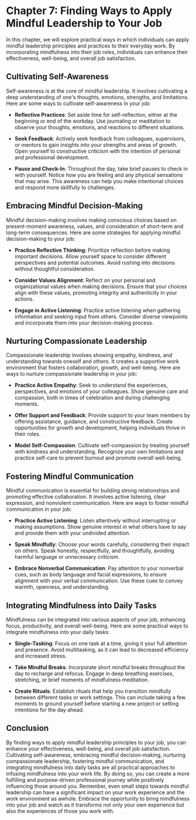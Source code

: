 Chapter 7: Finding Ways to Apply Mindful Leadership to Your Job
===============================================================

In this chapter, we will explore practical ways in which individuals can apply mindful leadership principles and practices to their everyday work. By incorporating mindfulness into their job roles, individuals can enhance their effectiveness, well-being, and overall job satisfaction.

Cultivating Self-Awareness
--------------------------

Self-awareness is at the core of mindful leadership. It involves cultivating a deep understanding of one's thoughts, emotions, strengths, and limitations. Here are some ways to cultivate self-awareness in your job:

* **Reflective Practices**: Set aside time for self-reflection, either at the beginning or end of the workday. Use journaling or meditation to observe your thoughts, emotions, and reactions to different situations.

* **Seek Feedback**: Actively seek feedback from colleagues, supervisors, or mentors to gain insights into your strengths and areas of growth. Open yourself to constructive criticism with the intention of personal and professional development.

* **Pause and Check-In**: Throughout the day, take brief pauses to check in with yourself. Notice how you are feeling and any physical sensations that may arise. This awareness can help you make intentional choices and respond more skillfully to challenges.

Embracing Mindful Decision-Making
---------------------------------

Mindful decision-making involves making conscious choices based on present-moment awareness, values, and consideration of short-term and long-term consequences. Here are some strategies for applying mindful decision-making to your job:

* **Practice Reflective Thinking**: Prioritize reflection before making important decisions. Allow yourself space to consider different perspectives and potential outcomes. Avoid rushing into decisions without thoughtful consideration.

* **Consider Values Alignment**: Reflect on your personal and organizational values when making decisions. Ensure that your choices align with these values, promoting integrity and authenticity in your actions.

* **Engage in Active Listening**: Practice active listening when gathering information and seeking input from others. Consider diverse viewpoints and incorporate them into your decision-making process.

Nurturing Compassionate Leadership
----------------------------------

Compassionate leadership involves showing empathy, kindness, and understanding towards oneself and others. It creates a supportive work environment that fosters collaboration, growth, and well-being. Here are ways to nurture compassionate leadership in your job:

* **Practice Active Empathy**: Seek to understand the experiences, perspectives, and emotions of your colleagues. Show genuine care and compassion, both in times of celebration and during challenging moments.

* **Offer Support and Feedback**: Provide support to your team members by offering assistance, guidance, and constructive feedback. Create opportunities for growth and development, helping individuals thrive in their roles.

* **Model Self-Compassion**: Cultivate self-compassion by treating yourself with kindness and understanding. Recognize your own limitations and practice self-care to prevent burnout and promote overall well-being.

Fostering Mindful Communication
-------------------------------

Mindful communication is essential for building strong relationships and promoting effective collaboration. It involves active listening, clear expression, and nonviolent communication. Here are ways to foster mindful communication in your job:

* **Practice Active Listening**: Listen attentively without interrupting or making assumptions. Show genuine interest in what others have to say and provide them with your undivided attention.

* **Speak Mindfully**: Choose your words carefully, considering their impact on others. Speak honestly, respectfully, and thoughtfully, avoiding harmful language or unnecessary criticism.

* **Embrace Nonverbal Communication**: Pay attention to your nonverbal cues, such as body language and facial expressions, to ensure alignment with your verbal communication. Use these cues to convey warmth, openness, and understanding.

Integrating Mindfulness into Daily Tasks
----------------------------------------

Mindfulness can be integrated into various aspects of your job, enhancing focus, productivity, and overall well-being. Here are some practical ways to integrate mindfulness into your daily tasks:

* **Single-Tasking**: Focus on one task at a time, giving it your full attention and presence. Avoid multitasking, as it can lead to decreased efficiency and increased stress.

* **Take Mindful Breaks**: Incorporate short mindful breaks throughout the day to recharge and refocus. Engage in deep breathing exercises, stretching, or brief moments of mindfulness meditation.

* **Create Rituals**: Establish rituals that help you transition mindfully between different tasks or work settings. This can include taking a few moments to ground yourself before starting a new project or setting intentions for the day ahead.

Conclusion
----------

By finding ways to apply mindful leadership principles to your job, you can enhance your effectiveness, well-being, and overall job satisfaction. Cultivating self-awareness, embracing mindful decision-making, nurturing compassionate leadership, fostering mindful communication, and integrating mindfulness into daily tasks are all practical approaches to infusing mindfulness into your work life. By doing so, you can create a more fulfilling and purpose-driven professional journey while positively influencing those around you. Remember, even small steps towards mindful leadership can have a significant impact on your work experience and the work environment as awhole. Embrace the opportunity to bring mindfulness into your job and watch as it transforms not only your own experience but also the experiences of those you work with.
